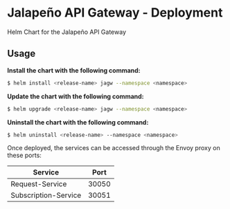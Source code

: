 # Jalapeño API Gateway - Deployment
Helm Chart for the Jalapeño API Gateway

## Usage

**Install the chart with the following command:**

```bash
$ helm install <release-name> jagw --namespace <namespace>
```
**Update the chart with the following command:**
```bash
$ helm upgrade <release-name> jagw --namespace <namespace>
```
**Uninstall the chart with the following command:**

```bash
$ helm uninstall <release-name> --namespace <namespace>
```

Once deployed, the services can be accessed through the Envoy proxy on these ports:

Service | Port
--- | ---
Request-Service | 30050
Subscription-Service | 30051
